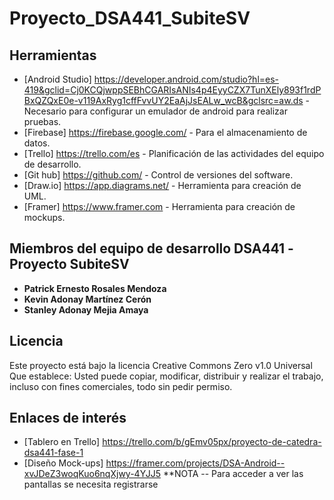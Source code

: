 # Proyecto_DSA441_SubiteSV



## Herramientas

* [Android Studio] https://developer.android.com/studio?hl=es-419&gclid=Cj0KCQjwppSEBhCGARIsANIs4p4EyyCZX7TunXEly893f1rdPBxQZQxE0e-v119AxRyg1cffFvvUY2EaAjJsEALw_wcB&gclsrc=aw.ds -Necesario para configurar un emulador de android para realizar pruebas.
* [Firebase] https://firebase.google.com/ - Para el almacenamiento de datos.
* [Trello] https://trello.com/es - Planificación de las actividades del equipo de desarrollo.
* [Git hub] https://github.com/ - Control de versiones del software.
* [Draw.io] https://app.diagrams.net/ - Herramienta para creación de UML.
* [Framer] https://www.framer.com - Herramienta para creación de mockups.

## Miembros del equipo de desarrollo DSA441 -Proyecto SubiteSV

* **Patrick Ernesto Rosales Mendoza**
* **Kevin Adonay Martínez Cerón** 
* **Stanley Adonay Mejia Amaya** 



## Licencia

Este proyecto está bajo la licencia Creative Commons Zero v1.0 Universal
Que establece:
Usted puede copiar, modificar, distribuir y realizar el trabajo, incluso con fines comerciales, todo sin pedir permiso.


## Enlaces de interés

* [Tablero en Trello] https://trello.com/b/gEmv05px/proyecto-de-catedra-dsa441-fase-1
* [Diseño Mock-ups] https://framer.com/projects/DSA-Android--xvJDeZ3woqKuo6nqXjwy-4YJJ5 **NOTA -- Para acceder a ver las pantallas se necesita registrarse
